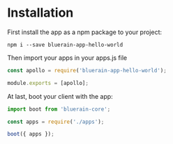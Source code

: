 # Installation

First install the app as a npm package to your project:

```
npm i --save bluerain-app-hello-world
```

Then import your apps in your apps.js file

```js
const apollo = require('bluerain-app-hello-world');

module.exports = [apollo];
```

At last, boot your client with the app:

```js
import boot from 'bluerain-core';

const apps = require('./apps');

boot({ apps });
```
